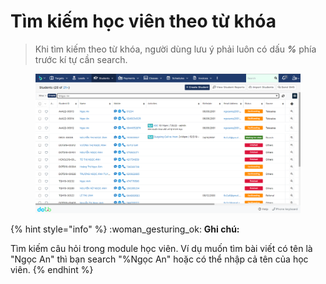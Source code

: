 # Tìm kiếm học viên theo từ khóa

> Khi tìm kiếm theo từ khóa, người dùng lưu ý phải luôn có dấu _**%**_ phía trước kí tự cần search.

<figure><img src="../../../.gitbook/assets/image (53).png" alt=""><figcaption></figcaption></figure>

{% hint style="info" %}
:woman\_gesturing\_ok: **Ghi chú:**

Tìm kiếm câu hỏi trong module học viên. Ví dụ muốn tìm bài viết có tên là "Ngọc An" thì bạn search "%Ngọc An" hoặc có thể nhập cả tên của học viên.
{% endhint %}
